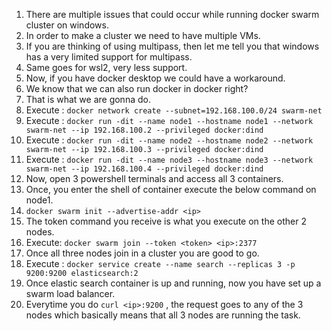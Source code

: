 1. There are multiple issues that could occur while running docker swarm cluster on windows.
2. In order to make a cluster we need to have multiple VMs.
3. If you are thinking of using multipass, then let me tell you that windows has a very limited support for multipass.
4. Same goes for wsl2, very less support.
5. Now, if you have docker desktop we could have a workaround.
6. We know that we can also run docker in docker right?
7. That is what we are gonna do.
8. Execute : `docker network create --subnet=192.168.100.0/24 swarm-net`
9. Execute : `docker run -dit --name node1 --hostname node1 --network swarm-net --ip 192.168.100.2 --privileged docker:dind`
10. Execute : `docker run -dit --name node2 --hostname node2 --network swarm-net --ip 192.168.100.3 --privileged docker:dind`
11. Execute : `docker run -dit --name node3 --hostname node3 --network swarm-net --ip 192.168.100.4 --privileged docker:dind`
12. Now, open 3 powershell terminals and access all 3 containers.
13. Once, you enter the shell of container execute the below command on node1.
14. `docker swarm init --advertise-addr <ip>`
15. The token command you receive is what you execute on the other 2 nodes.
16. Execute: `docker swarm join --token <token> <ip>:2377`
17. Once all three nodes join in a cluster you are good to go.
18. Execute : `docker service create --name search --replicas 3 -p 9200:9200 elasticsearch:2`
19. Once elastic search container is up and running, now you have set up a swarm load balancer.
20. Everytime you do `curl <ip>:9200` , the request goes to any of the 3 nodes which basically means that all 3 nodes are running the task.